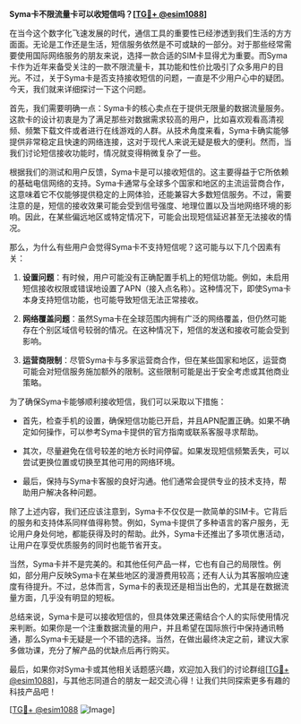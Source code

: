 **Syma卡不限流量卡可以收短信吗？[[TG💪+ @esim1088](https://t.me/s/esim1088)]**

在当今这个数字化飞速发展的时代，通信工具的重要性已经渗透到我们生活的方方面面。无论是工作还是生活，短信服务依然是不可或缺的一部分。对于那些经常需要使用国际网络服务的朋友来说，选择一款合适的SIM卡显得尤为重要。而Syma卡作为近年来备受关注的一款不限流量卡，其功能和性价比吸引了众多用户的目光。不过，关于Syma卡是否支持接收短信的问题，一直是不少用户心中的疑团。今天，我们就来详细探讨一下这个问题。

首先，我们需要明确一点：Syma卡的核心卖点在于提供无限量的数据流量服务。这款卡的设计初衷是为了满足那些对数据需求较高的用户，比如喜欢观看高清视频、频繁下载文件或者进行在线游戏的人群。从技术角度来看，Syma卡确实能够提供非常稳定且快速的网络连接，这对于现代人来说无疑是极大的便利。然而，当我们讨论短信接收功能时，情况就变得稍微复杂了一些。

根据我们的测试和用户反馈，Syma卡是可以接收短信的。这主要得益于它所依赖的基础电信网络的支持。Syma卡通常与全球多个国家和地区的主流运营商合作，这意味着它不仅能够提供稳定的上网体验，还能兼容大多数短信服务。不过，需要注意的是，短信的接收效果可能会受到信号强度、地理位置以及当地网络环境的影响。因此，在某些偏远地区或特定情况下，可能会出现短信延迟甚至无法接收的情况。

那么，为什么有些用户会觉得Syma卡不支持短信呢？这可能与以下几个因素有关：

1. **设置问题**：有时候，用户可能没有正确配置手机上的短信功能。例如，未启用短信接收权限或错误地设置了APN（接入点名称）。这种情况下，即使Syma卡本身支持短信功能，也可能导致短信无法正常接收。
   
2. **网络覆盖问题**：虽然Syma卡在全球范围内拥有广泛的网络覆盖，但仍然可能存在个别区域信号较弱的情况。在这种情况下，短信的发送和接收可能会受到影响。

3. **运营商限制**：尽管Syma卡与多家运营商合作，但在某些国家和地区，运营商可能会对短信服务施加额外的限制。这些限制可能是出于安全考虑或其他商业策略。

为了确保Syma卡能够顺利接收短信，我们可以采取以下措施：

- 首先，检查手机的设置，确保短信功能已开启，并且APN配置正确。如果不确定如何操作，可以参考Syma卡提供的官方指南或联系客服寻求帮助。
  
- 其次，尽量避免在信号较差的地方长时间停留。如果发现短信频繁丢失，可以尝试更换位置或切换至其他可用的网络环境。

- 最后，保持与Syma卡客服的良好沟通。他们通常会提供专业的技术支持，帮助用户解决各种问题。

除了上述内容，我们还应该注意到，Syma卡不仅仅是一款简单的SIM卡。它背后的服务和支持体系同样值得称赞。例如，Syma卡提供了多种语言的客户服务，无论用户身处何地，都能获得及时的帮助。此外，Syma卡还推出了多项优惠活动，让用户在享受优质服务的同时也能节省开支。

当然，Syma卡并不是完美的。和其他任何产品一样，它也有自己的局限性。例如，部分用户反映Syma卡在某些地区的漫游费用较高；还有人认为其客服响应速度有待提升。不过，总体而言，Syma卡的表现还是相当出色的，尤其是在数据流量方面，几乎没有明显的短板。

总结来说，Syma卡是可以接收短信的，但具体效果还需结合个人的实际使用情况来判断。如果你是一个注重数据流量的用户，并且希望在国际旅行中保持通讯畅通，那么Syma卡无疑是一个不错的选择。当然，在做出最终决定之前，建议大家多做功课，充分了解产品的优缺点后再行购买。

最后，如果你对Syma卡或其他相关话题感兴趣，欢迎加入我们的讨论群组[[TG💪+ @esim1088](https://t.me/s/esim1088)]，与其他志同道合的朋友一起交流心得！让我们共同探索更多有趣的科技产品吧！

[[TG💪+ @esim1088](https://t.me/s/esim1088) ![Image](https://i.postimg.cc/4NQfJmqS/Snipaste-2025-05-13-00-14-12.png)]